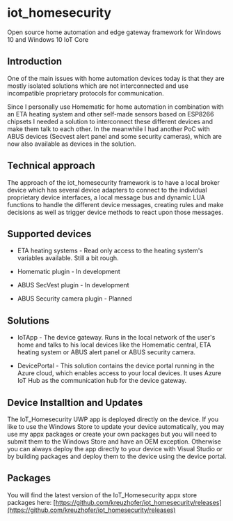 # iot_homesecurity
Open source home automation and edge gateway framework for Windows 10 and Windows 10 IoT Core

## Introduction
One of the main issues with home automation devices today is that they are mostly isolated solutions which are not interconnected and use incompatible proprietary protocols for communication.

Since I personally use Homematic for home automation in combination with an ETA heating system and other self-made sensors based on ESP8266 chipsets I needed a solution to interconnect these different devices and make them talk to each other.
In the meanwhile I had another PoC with ABUS devices (Secvest alert panel and some security cameras), which are now also available as devices in the solution.

## Technical approach
The approach of the iot_homesecurity framework is to have a local broker device which has several device adapters to connect to the individual proprietary device interfaces, a local message bus and dynamic LUA functions to handle the different device messages, creating rules and make decisions as well as trigger device methods to react upon those messages.

## Supported devices
- ETA heating systems - Read only access to the heating system's variables available. Still a bit rough.

- Homematic plugin - In development

- ABUS SecVest plugin - In development

- ABUS Security camera plugin - Planned

## Solutions
- IoTApp - The device gateway. Runs in the local network of the user's home and talks to his local devices like the Homematic central, ETA heating system or ABUS alert panel or ABUS security camera.

- DevicePortal - This solution contains the device portal running in the Azure cloud, which enables access to your local devices. It uses Azure IoT Hub as the communication hub for the device gateway.

## Device Installtion and Updates
The IoT_Homesecurity UWP app is deployed directly on the device. If you like to use the Windows Store to update your device automatically, you may use my appx packages or create your own packages but you will need to submit them to the Windows Store and have an OEM exception. Otherwise you can always deploy the app directly to your device with Visual Studio or by building packages and deploy them to the device using the device portal.

## Packages
You will find the latest version of the IoT_Homesecurity appx store packages here: [https://github.com/kreuzhofer/iot_homesecurity/releases](https://github.com/kreuzhofer/iot_homesecurity/releases)
